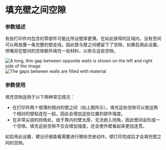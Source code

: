 填充壁之间空隙
====
### **参数描述**
有些打印件内包含的零部件可能比所设壁厚更薄。在如此狭窄的区域内，没有空间可以再放置一条完整的壁走线，因此壁与壁之间便留下了空隙。如果启用此设置，喷嘴将在壁间的空隙额外填充一些材料，以弥合这些空隙。

![A long, thin gap between opposite walls is shown on the left and right side of the image](../images/fill_perimeter_gaps_disabled.png)
![The gaps between walls are filled with material](../images/fill_perimeter_gaps_enabled.png)

### **参数使用**
填充空隙适用于以下两种常见情况：
* 在打印件两个很薄的相对的壁之间（如上图所示）。填充这些空隙可以使这两个相对的壁粘连在一起，因此会增加这些位置的部件强度。
* 在非常尖锐的拐角处，由于靠内的壁太厚，无法嵌入拐角，因此壁间会形成一个空隙。填充这些空隙不仅会增加强度，还会使外壁看起来更加连贯。

如启用此设置，建议仔细查看需要进行哪些空驶动作。壁打印完成后才会填充壁之间的空隙。